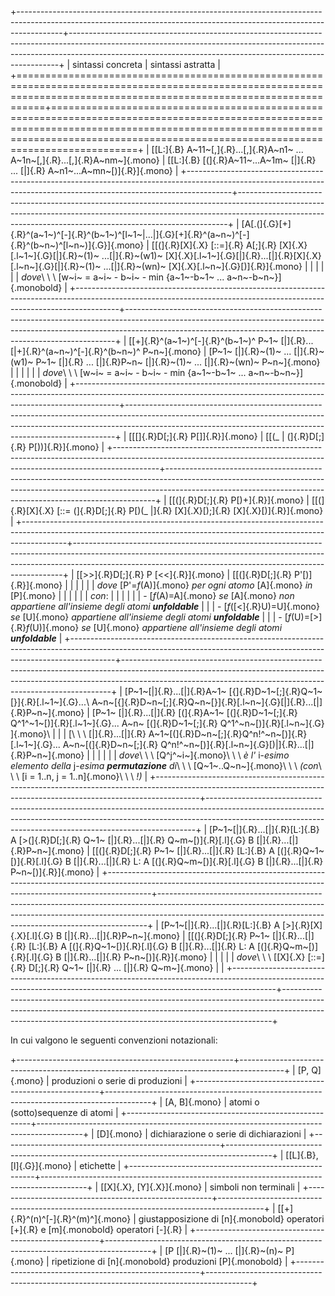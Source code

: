
+-----------------------------------------------------------------------------------------------------------------------------------------------------------------------+---------------------------------------------------------------------------------------------------------------------------------------------------------------------------------------------------------------------------------------+
|                                                                           sintassi concreta                                                                           |                                                                                                           sintassi astratta                                                                                                           |
+=======================================================================================================================================================================+=======================================================================================================================================================================================================================================+
| [[L:]{.B} A~11~[,]{.R}...[,]{.R}A~n1~ ... A~1n~[,]{.R}...[,]{.R}A~nm~]{.mono}                                                                                         | [[L:]{.B} [(]{.R}A~11~...A~1m~ [&#x7c;]{.R} ... [&#x7c;]{.R} A~n1~...A~mn~[)]{.R}]{.mono}                                                                                                                                             |
+-----------------------------------------------------------------------------------------------------------------------------------------------------------------------+---------------------------------------------------------------------------------------------------------------------------------------------------------------------------------------------------------------------------------------+
| [A[.(]{.G}[+]{.R}^(a~1~)^[-]{.R}^(b~1~)^[l~1~&#x7c;...&#x7c;]{.G}[+]{.R}^(a~n~)^[-]{.R}^(b~n~)^[l~n~)]{.G}]{.mono}                                                    | [[(]{.R}[X]{.X} [::=]{.R} A[;]{.R} [X]{.X}[.l~1~]{.G}[&#x7c;]{.R}~(1)~ ...[&#x7c;]{.R}~(w1)~ [X]{.X}[.l~1~]{.G}[&#x7c;]{.R}...[&#x7c;]{.R}[X]{.X}[.l~n~]{.G}[&#x7c;]{.R}~(1)~ ...[&#x7c;]{.R}~(wn)~ [X]{.X}[.l~n~]{.G}[)]{.R}]{.mono} |
|                                                                                                                                                                       |                                                                                                                                                                                                                                       |
|                                                                                                                                                                       | _dove_\ \ \ [w~i~ = a~i~ - b~i~ - min {a~1~-b~1~ ... a~n~-b~n~}]{.monobold}                                                                                                                                                           |
+-----------------------------------------------------------------------------------------------------------------------------------------------------------------------+---------------------------------------------------------------------------------------------------------------------------------------------------------------------------------------------------------------------------------------+
| [[+]{.R}^(a~1~)^[-]{.R}^(b~1~)^ P~1~ [&#x7c;]{.R}...[&#x7c;+]{.R}^(a~n~)^[-]{.R}^(b~n~)^ P~n~]{.mono}                                                                 | [P~1~ [&#x7c;]{.R}~(1)~ ... [&#x7c;]{.R}~(w1)~ P~1~ [&#x7c;]{.R} ... [&#x7c;]{.R}P~n~ [&#x7c;]{.R}~(1)~ ... [&#x7c;]{.R}~(wn)~ P~n~]{.mono}                                                                                           |
|                                                                                                                                                                       |                                                                                                                                                                                                                                       |
|                                                                                                                                                                       | _dove_\ \ \ [w~i~ = a~i~ - b~i~ - min {a~1~-b~1~ ... a~n~-b~n~}]{.monobold}                                                                                                                                                           |
+-----------------------------------------------------------------------------------------------------------------------------------------------------------------------+---------------------------------------------------------------------------------------------------------------------------------------------------------------------------------------------------------------------------------------+
| [[\[]{.R}D[;]{.R} P[\]]{.R}]{.mono}                                                                                                                                   | [[(_ &#x7c; (]{.R}D[;]{.R} P[))]{.R}]{.mono}                                                                                                                                                                                          |
+-----------------------------------------------------------------------------------------------------------------------------------------------------------------------+---------------------------------------------------------------------------------------------------------------------------------------------------------------------------------------------------------------------------------------+
| [[(]{.R}D[;]{.R} P[)+]{.R}]{.mono}                                                                                                                                    | [[(]{.R}[X]{.X} [::= (]{.R}D[;]{.R} P[)(_ &#x7c;]{.R} [X]{.X}[);]{.R} [X]{.X}[)]{.R}]{.mono}                                                                                                                                          |
+-----------------------------------------------------------------------------------------------------------------------------------------------------------------------+---------------------------------------------------------------------------------------------------------------------------------------------------------------------------------------------------------------------------------------+
| [[>>]{.R}D[;]{.R} P [<<]{.R}]{.mono}                                                                                                                                  | [[(]{.R}D[;]{.R} P'[)]{.R}]{.mono}                                                                                                                                                                                                    |
|                                                                                                                                                                       |                                                                                                                                                                                                                                       |
|                                                                                                                                                                       | _dove_ [P'=_f_(A)]{.mono} _per ogni atomo_ [A]{.mono} _in_ [P]{.mono}                                                                                                                                                                 |
|                                                                                                                                                                       |                                                                                                                                                                                                                                       |
|                                                                                                                                                                       | _con_:                                                                                                                                                                                                                                |
|                                                                                                                                                                       |                                                                                                                                                                                                                                       |
|                                                                                                                                                                       | - [_f_(A)=A]{.mono} _se_ [A]{.mono} _non appartiene all'insieme degli atomi **unfoldable**_                                                                                                                                           |
|                                                                                                                                                                       | - [_f_([<]{.R}U)=U]{.mono} _se_ [U]{.mono} _appartiene all'insieme degli atomi **unfoldable**_                                                                                                                                        |
|                                                                                                                                                                       | - [_f_(U)=[>]{.R}_f_(U)]{.mono} _se_ [U]{.mono} _appartiene all'insieme degli atomi **unfoldable**_                                                                                                                                   |
+-----------------------------------------------------------------------------------------------------------------------------------------------------------------------+---------------------------------------------------------------------------------------------------------------------------------------------------------------------------------------------------------------------------------------+
| [P~1~[&#x7c;]{.R}...[&#x7c;]{.R}A~1~ [{]{.R}D~1~[;]{.R}Q~1~[}]{.R}[.l~1~]{.G}...\ A~n~[{]{.R}D~n~[;]{.R}Q~n~[}]{.R}[.l~n~]{.G}[&#x7c;]{.R}...[&#x7c;]{.R}P~n~]{.mono} | [P~1~ [&#x7c;]{.R}...[&#x7c;]{.R} [(]{.R}A~1~ [(]{.R}D~1~[;]{.R} Q^1^~1~[)]{.R}[.l~1~]{.G}... A~n~ [(]{.R}D~1~[;]{.R} Q^1^~n~[)]{.R}[.l~n~]{.G} ]{.mono}\                                                                             |
|                                                                                                                                                                       | [\ \ \ [&#x7c;]{.R}...[&#x7c;]{.R} A~1~[(]{.R}D~n~[;]{.R}Q^n!^~n~[)]{.R}[.l~1~]{.G}... A~n~[(]{.R}D~n~[;]{.R} Q^n!^~n~[)]{.R}[.l~n~]{.G}[)&#x7c;]{.R}...[&#x7c;]{.R}P~n~]{.mono}                                                      |
|                                                                                                                                                                       |                                                                                                                                                                                                                                       |
|                                                                                                                                                                       | _dove_\ \ \  [Q^j^~i~]{.mono}\ \ \  _è l'_ i-_esimo elemento della_ j-_esima **permutazione** di_\ \ \  [Q~1~..Q~n~]{.mono}\ \ \  _(con_\ \ \  [i = 1..n, j = 1..n]{.mono}\ \ \ _!)_                                                  |
+-----------------------------------------------------------------------------------------------------------------------------------------------------------------------+---------------------------------------------------------------------------------------------------------------------------------------------------------------------------------------------------------------------------------------+
| [P~1~[&#x7c;]{.R}...[&#x7c;]{.R}[L:]{.B} A [>(]{.R}D[;]{.R} Q~1~ [&#x7c;]{.R}...[&#x7c;]{.R} Q~m~[)]{.R}[.l]{.G} B [&#x7c;]{.R}...[&#x7c;]{.R}P~n~]{.mono}            | [[(]{.R}D[;]{.R} P~1~ [&#x7c;]{.R}...[&#x7c;]{.R} [L:]{.B} A [(]{.R}Q~1~[)]{.R}[.l]{.G} B [&#x7c;]{.R}...[&#x7c;]{.R} L: A [(]{.R}Q~m~[)]{.R}[.l]{.G} B [&#x7c;]{.R}...[&#x7c;]{.R} P~n~[)]{.R}]{.mono}                               |
+-----------------------------------------------------------------------------------------------------------------------------------------------------------------------+---------------------------------------------------------------------------------------------------------------------------------------------------------------------------------------------------------------------------------------+
| [P~1~[&#x7c;]{.R}...[&#x7c;]{.R}[L:]{.B} A [>]{.R}[X]{.X}[.l]{.G} B [&#x7c;]{.R}...[&#x7c;]{.R}P~n~]{.mono}                                                           | [[(]{.R}D[;]{.R} P~1~ [&#x7c;]{.R}...[&#x7c;]{.R} [L:]{.B} A [(]{.R}Q~1~[)]{.R}[.l]{.G} B [&#x7c;]{.R}...[&#x7c;]{.R} L: A [(]{.R}Q~m~[)]{.R}[.l]{.G} B [&#x7c;]{.R}...[&#x7c;]{.R} P~n~[)]{.R}]{.mono}                               |
|                                                                                                                                                                       |                                                                                                                                                                                                                                       |
| _dove_\ \ \ [[X]{.X} [::=]{.R} D[;]{.R} Q~1~ [&#x7c;]{.R} ... [&#x7c;]{.R} Q~m~]{.mono}                                                                               |                                                                                                                                                                                                                                       |
+-----------------------------------------------------------------------------------------------------------------------------------------------------------------------+---------------------------------------------------------------------------------------------------------------------------------------------------------------------------------------------------------------------------------------+

In cui valgono le seguenti convenzioni notazionali:

+------------------------------------------------------+-----------------------------------------------------------------------------------------+
| [P, Q]{.mono}                                        | produzioni o serie di produzioni                                                        |
+------------------------------------------------------+-----------------------------------------------------------------------------------------+
| [A, B]{.mono}                                        | atomi o (sotto)sequenze di atomi                                                        |
+------------------------------------------------------+-----------------------------------------------------------------------------------------+
| [D]{.mono}                                           | dichiarazione o serie di dichiarazioni                                                  |
+------------------------------------------------------+-----------------------------------------------------------------------------------------+
| [[L]{.B}, [l]{.G}]{.mono}                            | etichette                                                                               |
+------------------------------------------------------+-----------------------------------------------------------------------------------------+
| [[X]{.X}, [Y]{.X}]{.mono}                            | simboli non terminali                                                                   |
+------------------------------------------------------+-----------------------------------------------------------------------------------------+
| [[+]{.R}^(n)^[-]{.R}^(m)^]{.mono}                    | giustapposizione di [n]{.monobold} operatori [+]{.R} e [m]{.monobold} operatori [-]{.R} |
+------------------------------------------------------+-----------------------------------------------------------------------------------------+
| [P [&#x7c;]{.R}~(1)~ ... [&#x7c;]{.R}~(n)~ P]{.mono} | ripetizione di [n]{.monobold} produzioni [P]{.monobold}                                 |
+------------------------------------------------------+-----------------------------------------------------------------------------------------+
